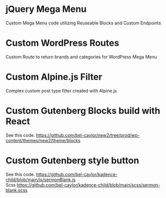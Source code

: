 # jQuery Mega Menu
Custom Mega Menu code utilizing Reuseable Blocks and Custom Endpoints

# Custom WordPress Routes
Custom Route to return brands and categories for WordPress Mega Menu

# Custom Alpine.js Filter
Complex custom post type filter created with Alpine.js

# Custom Gutenberg Blocks build with React
See this code.  https://github.com/bel-caylor/new2/tree/prod/wp-content/themes/new2/theme/blocks

# Custom Gutenberg style button
See this code.  https://github.com/bel-caylor/kadence-child/blob/main/js/sermonBlank.js <br>
Scss https://github.com/bel-caylor/kadence-child/blob/main/scss/sermon-blank.scss

